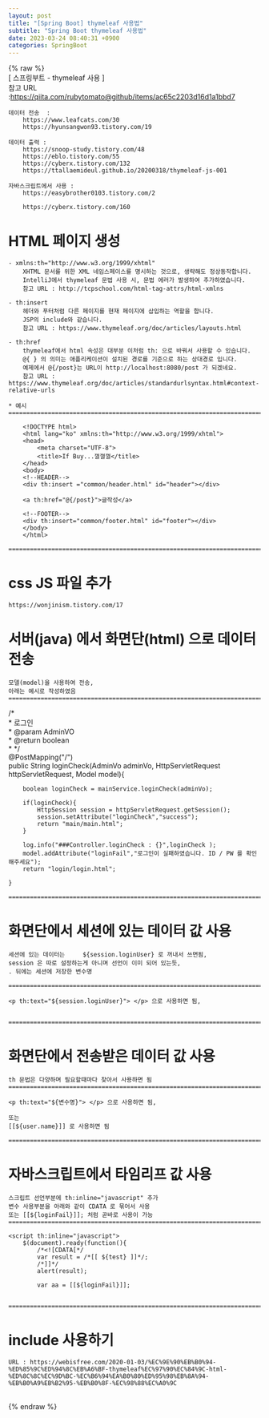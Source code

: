 ```yaml
---  
layout: post  
title: "[Spring Boot] thymeleaf 사용법"  
subtitle: "Spring Boot thymeleaf 사용법"  
date: 2023-03-24 08:40:31 +0900  
categories: SpringBoot  
---  
```

{% raw %}  
[ 스프링부트 - thymeleaf 사용 ]  
	참고 URL :https://qiita.com/rubytomato@github/items/ac65c2203d16d1a1bbd7  
  
	데이터 전송  :  
		https://www.leafcats.com/30  
		https://hyunsangwon93.tistory.com/19  
  
	데이터 출력 :   
		https://snoop-study.tistory.com/48  
		https://eblo.tistory.com/55  
		https://cyberx.tistory.com/132  
		https://ttallaemideul.github.io/20200318/thymeleaf-js-001  
	  
	자바스크립트에서 사용 :   
		https://easybrother0103.tistory.com/2  
  
		https://cyberx.tistory.com/160  
  
# HTML 페이지 생성  
	  
	- xmlns:th="http://www.w3.org/1999/xhtml"  
		XHTML 문서를 위한 XML 네임스페이스를 명시하는 것으로, 생략해도 정상동작합니다.  
		IntelliJ에서 thymeleaf 문법 사용 시, 문법 에러가 발생하여 추가하였습니다.  
		참고 URL : http://tcpschool.com/html-tag-attrs/html-xmlns  
  
	- th:insert  
		헤더와 푸터처럼 다른 페이지를 현재 페이지에 삽입하는 역할을 합니다.   
		JSP의 include와 같습니다.  
		참고 URL : https://www.thymeleaf.org/doc/articles/layouts.html  
  
	- th:href  
		thymeleaf에서 html 속성은 대부분 이처럼 th: 으로 바꿔서 사용할 수 있습니다.  
		@{ } 의 의미는 애플리케이션이 설치된 경로를 기준으로 하는 상대경로 입니다.   
		예제에서 @{/post}는 URL이 http://localhost:8080/post 가 되겠네요.  
		참고 URL : https://www.thymeleaf.org/doc/articles/standardurlsyntax.html#context-relative-urls  
  
	* 예시  
	=================================================================================================================  
  
		<!DOCTYPE html>  
		<html lang="ko" xmlns:th="http://www.w3.org/1999/xhtml">  
		<head>  
			<meta charset="UTF-8">  
			<title>If Buy...껄껄껄</title>  
		</head>  
		<body>  
		<!--HEADER-->  
		<div th:insert ="common/header.html" id="header"></div>  
  
		<a th:href="@{/post}">글작성</a>  
  
		<!--FOOTER-->  
		<div th:insert="common/footer.html" id="footer"></div>  
		</body>  
		</html>  
  
	=================================================================================================================  
  
  
# css JS 파일 추가  
  
	https://wonjinism.tistory.com/17  
  
  
  
# 서버(java) 에서 화면단(html) 으로 데이터 전송  
  
	모델(model)을 사용하여 전송,  
	아래는 예시로 작성하였음  
	=====================================================================================================================================================  
  
   /*  
     * 로그인  
     * @param AdminVO  
     * @return boolean  
     * */  
    @PostMapping("/")  
    public String loginCheck(AdminVo adminVo, HttpServletRequest httpServletRequest, Model model){  
  
        boolean loginCheck = mainService.loginCheck(adminVo);  
  
        if(loginCheck){  
            HttpSession session = httpServletRequest.getSession();  
            session.setAttribute("loginCheck","success");  
            return "main/main.html";  
        }  
  
        log.info("###Controller.loginCheck : {}",loginCheck );  
        model.addAttribute("loginFail","로그인이 실패하였습니다. ID / PW 를 확인해주세요");  
        return "login/login.html";  
  
    }  
  
	=====================================================================================================================================================  
  
# 화면단에서 세션에 있는 데이터 값 사용  
	  
	세션에 있는 데이터는 	${session.loginUser} 로 꺼내서 쓰면됨,   
	session 은 따로 설정하는게 아니며 선언이 이미 되어 있는듯,  
	. 뒤에는 세션에 저장한 변수명  
	  
	=====================================================================================================================================================  
	  
	<p th:text="${session.loginUser}"> </p> 으로 사용하면 됨,  
	  
  
	=====================================================================================================================================================  
  
  
  
# 화면단에서 전송받은 데이터 값 사용  
	  
	th 문법은 다양하며 필요할때마다 찾아서 사용하면 됨  
	=====================================================================================================================================================  
  
	<p th:text="${변수명}"> </p> 으로 사용하면 됨,  
  
	또는  
	[[${user.name}]] 로 사용하면 됨  
  
	=====================================================================================================================================================  
  
# 자바스크립트에서 타임리프 값 사용  
  
	스크립트 선언부분에 th:inline="javascript" 추가  
	변수 사용부분을 아래와 같이 CDATA 로 묶어서 사용  
	또는 [[${loginFail}]]; 처럼 곧바로 사용이 가능  
	=====================================================================================================================================================  
  
    <script th:inline="javascript">  
        $(document).ready(function(){  
            /*<![CDATA[*/  
            var result = /*[[ ${test} ]]*/;  
            /*]]*/  
            alert(result);  
  
			var aa = [[${loginFail}]];  
  
  
	=====================================================================================================================================================  
  
  
# include 사용하기  
  
	URL : https://webisfree.com/2020-01-03/%EC%9E%90%EB%B0%94-%ED%85%9C%ED%94%8C%EB%A6%BF-thymeleaf%EC%97%90%EC%84%9C-html-%ED%8C%8C%EC%9D%BC-%EC%B6%94%EA%B0%80%ED%95%98%EB%8A%94-%EB%B0%A9%EB%B2%95-%EB%B0%8F-%EC%98%88%EC%A0%9C  
  
                                                                                                                                                                                                                                                                                                                                                                                                                                                                                                                                                                                                                                                                                                                                                                                                                                                                                                                                                                                                                                                                                                                                                                                                                                                                                                                                                                                                                                                                                                                                                                                                                                                                                                                                                                                                                                                                                                                                                                                                                                                                                                                                                                                                                                                                                                                                                                                                                                                                                                                                                                                                                                                                                                                                                                                                                                                                                                                                                                                                                                                                                                                                                                                                                                                                                                                                                                                                                                                                                                                                                                                                                                                                                                                                                                                                                                                                                                                                                                                                                                                                                                                                                                                                                                                                                                                                                                                                                                                                                                                                                                                                                                                                                                                                                                                                                                                                                                                                                    
{% endraw %}